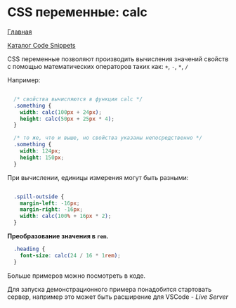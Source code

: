 # CSS переменные: calc

[Главная](./../../README.md)

[Каталог Code Snippets](../README.md)

CSS переменные позволяют производить вычисления значений свойств с помощью математических операторов таких как: `+`, `-`, `*`, `/`

Например:

```CSS

  /* свойства вычисляются в функции calc */
  .something {
    width: calc(100px + 24px);
    height: calc(50px + 25px * 4);
  }

  /* то же, что и выше, но свойства указаны непосредственно */
  .something {
    width: 124px;
    height: 150px;
  }
```

При вычислении, единицы измерения могут быть разными:

```CSS

  .spill-outside {
    margin-left: -16px;
    margin-right: -16px;
    width: calc(100% + 16px * 2);
  }

```

**Преобразование значения в `rem`.**

```CSS
  .heading {
    font-size: calc(24 / 16 * 1rem);
  }
```

Больше примеров можно посмотреть в коде.

Для запуска демонстрационного примера понадобится стартовать сервер, например это может быть расширение для VSCode - _Live Server_

